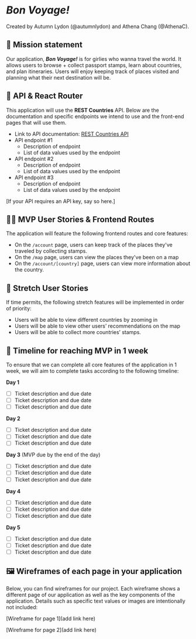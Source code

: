 # ***Bon Voyage!***

Created by Autumn Lydon (@autumnlydon) and Athena Chang (@AthenaC).

## 🚀 Mission statement

Our application, ***Bon Voyage!*** is for girlies who wanna travel the world. It allows users to browse + collect passport stamps, learn about countries, and plan itineraries. Users will enjoy keeping track of places visited and planning what their next destination will be.

## 👾 API & React Router

This application will use the **REST Countries** API. Below are the documentation and specific endpoints we intend to use and the front-end pages that will use them.

- Link to API documentation: [REST Countries API](https://restcountries.com/)
- API endpoint #1
  - Description of endpoint
  - List of data values used by the endpoint
- API endpoint #2
  - Description of endpoint
  - List of data values used by the endpoint
- API endpoint #3
  - Description of endpoint
  - List of data values used by the endpoint

[If your API requires an API key, say so here.]

## 👩‍💻 MVP User Stories & Frontend Routes

The application will feature the following frontend routes and core features:

* On the `/account` page, users can keep track of the places they've traveled by collecting stamps.
* On the `/map` page, users can view the places they've been on a map
* On the `/account/[country]` page, users can view more information about the country.

## 🤔 Stretch User Stories

If time permits, the following stretch features will be implemented in order of priority:

* Users will be able to view different countries by zooming in
* Users will be able to view other users’ recommendations on the map
* Users will be able to collect more countries’ stamps.

## 📆 Timeline for reaching MVP in 1 week

To ensure that we can complete all core features of the application in 1 week, we will aim to complete tasks according to the following timeline:

**Day 1**
- [ ] Ticket description and due date
- [ ] Ticket description and due date
- [ ] Ticket description and due date

**Day 2**
- [ ] Ticket description and due date
- [ ] Ticket description and due date
- [ ] Ticket description and due date

**Day 3** (MVP due by the end of the day)
- [ ] Ticket description and due date
- [ ] Ticket description and due date
- [ ] Ticket description and due date

**Day 4**
- [ ] Ticket description and due date
- [ ] Ticket description and due date
- [ ] Ticket description and due date

**Day 5**
- [ ] Ticket description and due date
- [ ] Ticket description and due date
- [ ] Ticket description and due date

## 🖼️ Wireframes of each page in your application

Below, you can find wireframes for our project. Each wireframe shows a different page of our application as well as the key components of the application. Details such as specific text values or images are intentionally not included:

[Wireframe for page 1](add link here)

[Wireframe for page 2](add link here)
